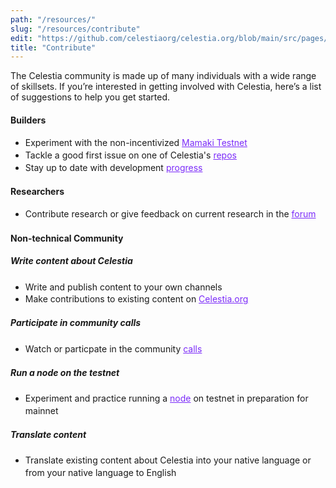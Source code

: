 ```yaml
---
path: "/resources/"
slug: "/resources/contribute"
edit: "https://github.com/celestiaorg/celestia.org/blob/main/src/pages/markdown-pages/resources/contribute.md"
title: "Contribute"
---
```


The Celestia community is made up of many individuals with a wide range of skillsets. If you’re interested in getting involved with Celestia, here’s a list of suggestions to help you get started. <br>

#### Builders
<p>
    <ul style="line-height:140%">
      <li>Experiment with the non-incentivized <a href="https://docs.celestia.org/nodes/mamaki-testnet" style="color:#7B2BF9;">Mamaki Testnet</a></li>
      <li>Tackle a good first issue on one of Celestia's <a href="https://github.com/celestiaorg" style="color:#7B2BF9;">repos</a></li>
      <li>Stay up to date with development <a href="https://blog.celestia.org/july-engineering-update/" style="color:#7B2BF9;">progress</a></li>
    </ul>
</p>

#### Researchers
<p>
    <ul style="line-height:140%">
        <li>Contribute research or give feedback on current research in the <a href="https://forum.celestia.org/c/research/5" style="color:#7B2BF9;">forum</a></li>
    </ul>
</p>

#### Non-technical Community

##### Write content about Celestia
<p>
    <ul style="line-height:140%">
        <li>Write and publish content to your own channels</li>
        <li>Make contributions to existing content on <a href="https://github.com/celestiaorg/celestia.org/tree/main/src/pages/markdown-pages/learn" style="color:#7B2BF9;">Celestia.org</a></li>
    </ul>
</p>


##### Participate in community calls
<p>
    <ul style="line-height:140%">
        <li>Watch or particpate in the community <a href="https://github.com/celestiaorg/community-calls" style="color:#7B2BF9;">calls</a></li>
    </ul>
</p>


##### Run a node on the testnet
<p>
    <ul style="line-height:140%">
        <li>Experiment and practice running a <a href="https://docs.celestia.org/nodes/overview" style="color:#7B2BF9;">node</a> on testnet in preparation for mainnet</li>
    </ul>
</p>


##### Translate content
<p>
    <ul style="line-height:140%">
        <li>Translate existing content about Celestia into your native language or from your native language to English</li>
    </ul>
</p>
